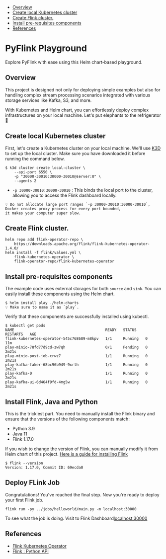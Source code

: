 - [Overview](#overview)
- [Create local Kubernetes cluster](#create-local-kubernetes-cluster)
- [Create Flink cluster.](#create-flink-cluster)
- [Install pre-requisites components](#install-pre-requisites-components)
- [References](#references)

# PyFlink Playground
Explore PyFlink with ease using this Helm chart-based playground.

## Overview
This project is designed not only for deploying simple examples but also for handling complex stream processing scenarios integrated with various storage services like Kafka, S3, and more.

With Kubernetes and Helm chart, you can effortlessly deploy complex infrastructures on your local machine. Let's put elephants to the refrigerator 🚀

## Create local Kubernetes cluster
First, let's create a Kubernetes cluster on your local machine. We'll use [K3D](https://k3d.io/v5.4.9/#installation) to set up the local cluster. Make sure you have downloaded it before running the command below.

```shell
$ k3d cluster create local-cluster \
    --api-port 6550 \
    -p "30000-30010:30000-30010@server:0" \
    --agents 2
```

- `-p 30000-30010:30000-30010` : This binds the local port to the cluster, allowing you to access the Flink dashboard locally.

```
💡 Do not allocate large port ranges `-p 30000-30010:30000-30010`, 
Docker creates proxy process for every port bounded, 
it makes your computer super slow.
```

## Create Flink cluster.
```shell
helm repo add flink-operator-repo \
    https://downloads.apache.org/flink/flink-kubernetes-operator-1.4.0/
helm install -f flink/values.yml \
    flink-kubernetes-operator \
    flink-operator-repo/flink-kubernetes-operator
```

## Install pre-requisites components
The example code uses external storages for both `source` and `sink`. You can easily install these components using the Helm chart.

```shell
$ helm install play ./helm-charts
💡 Make sure to name it as `play`.
```

Verify that these components are successfully installed using kubectl.

```shell
$ kubectl get pods
NAME                                         READY   STATUS    RESTARTS   AGE
flink-kubernetes-operator-545c768689-m8kpv   1/1     Running   0          11m
play-minio-78fd77d9cd-zw7qh                  0/1     Pending   0          2m21s
play-minio-post-job-crwz7                    1/1     Running   0          2m21s
play-kafka-faker-68bc96b949-9xrth            1/1     Running   0          2m21s
play-kafka-0                                 1/1     Running   0          2m21s
play-kafka-ui-6d464f9fd-4mg5w                1/1     Running   0          2m21s
```

## Install Flink, Java and Python
This is the trickiest part. You need to manually install the Flink binary and ensure that the versions of the following components match:

- Python 3.9
- Java 11
- Flink 1.17.0

If you wish to change the version of Flink, you can manually modify it from Helm chart of this project. [Here is a guide for installing Flink](https://nightlies.apache.org/flink/flink-docs-stable/docs/try-flink/local_installation/)

```shell
$ flink --version
Version: 1.17.0, Commit ID: 69ecda0
```

## Deploy FLink Job
Congratulations! You've reached the final step. Now you're ready to deploy your first Flink job.

```shell
flink run -py ../jobs/helloworld/main.py -m localhost:30000
```

To see what the job is doing. Visit to Flink Dashboard[localhost:30000](localhost:30000)

## References
- [Flink Kubernetes Operator](https://github.com/apache/flink-kubernetes-operator)
- [Flink : Python API](https://nightlies.apache.org/flink/flink-docs-release-1.17/docs/dev/python/overview/)
